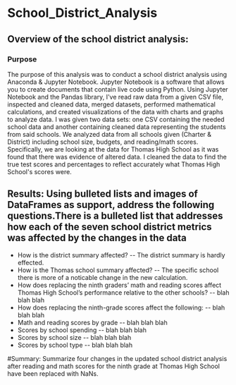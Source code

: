 # School_District_Analysis
## Overview of the school district analysis: 
### Purpose
The purpose of this analysis was to conduct a school district analysis using Anaconda & Jupyter Notebook. Jupyter Notebook is a software that allows you to create documents that contain live code using Python. Using Jupyter Notebook and the Pandas library, I've read raw data from a given CSV file, inspected and cleaned data, merged datasets, performed mathematical calculations, and created visualizations of the data with charts and graphs to analyze data. I was given two data sets: one CSV containing the needed school data and another containing cleaned data representing the students from said schools. We analyzed data from all schools given (Charter & District) including school size, budgets, and reading/math scores.  Specifically, we are looking at the data for Thomas High School as it was found that there was evidence of altered data. I cleaned the data to find the true test scores and percentages to reflect accurately what Thomas High School's scores were.

## Results: Using bulleted lists and images of DataFrames as support, address the following questions.There is a bulleted list that addresses how each of the seven school district metrics was affected by the changes in the data

- How is the district summary affected?
-- The district summary is hardly effected. 
- How is the Thomas school summary affected?
-- The specific school there is more of a noticable change in the new calculation. 
- How does replacing the ninth graders’ math and reading scores affect Thomas High School’s performance relative to the other schools?
-- blah blah blah
- How does replacing the ninth-grade scores affect the following:
-- blah blah blah
- Math and reading scores by grade
-- blah blah blah
- Scores by school spending
-- blah blah blah
- Scores by school size
-- blah blah blah
- Scores by school type
-- blah blah blah

#Summary: Summarize four changes in the updated school district analysis after reading and math scores for the ninth grade at Thomas High School have been replaced with NaNs.
